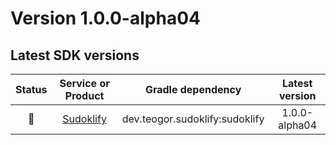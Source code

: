 [//]: # (This file was automatically generated - do not edit)

# Version 1.0.0-alpha04

## Latest SDK versions

| Status |            Service or Product             |       Gradle dependency        | Latest version |
|:------:|:-----------------------------------------:|:------------------------------:|:--------------:|
|   🧪   | [Sudoklify](../../../html/sudoklify) | dev.teogor.sudoklify:sudoklify | 1.0.0-alpha04  |

